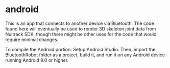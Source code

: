 # android

This is an app that connects to another device via Bluetooth. The code found here will eventually be used
to render 3D skeleton joint data from Nuitrack SDK, though there might be other uses for the code that
would require minimal changes.

To compile the Android portion:
Setup Android Studio. Then, import the BluetoothRobot folder as a project, build it, and run it on any Android device running Android 9.0 or higher. 
